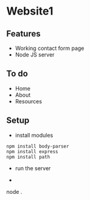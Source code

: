 # Website1

## Features
- Working contact form page
- Node JS server

## To do
- Home
- About
- Resources

## Setup
- install modules
```shell
npm install body-parser
npm install express
npm install path
```

- run the server
- ```shell
node .
```
